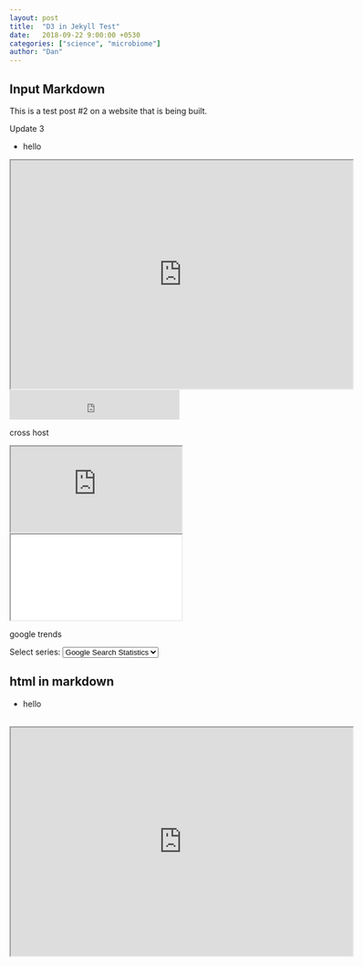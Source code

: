 ```yaml
---
layout: post
title:  "D3 in Jekyll Test"
date:   2018-09-22 9:00:00 +0530
categories: ["science", "microbiome"]
author: "Dan"
---
```



<h2> 
Input Markdown </h2>
This is a test post #2 on a website that is being built.

Update 3

- hello

<iframe src="http://bl.ocks.org/mbostock/raw/4061502/0a200ddf998aa75dfdb1ff32e16b680a15e5cb01/" marginwidth="0" marginheight="0" width="600" height="400" scrolling="no"></iframe>


<iframe frameborder="no" border="0" marginwidth="0" marginheight="0" width="298" height="52" src="http://music.163.com/outchain/player?type=2&id=29750802&auto=0&height=32"></iframe>


cross host

<iframe src="https://danielsprockett.github.io/choropleth.html"></iframe>

<iframe src="/choropleth.html" marginwidth="0" marginheight="0" scrolling="no"></iframe>




google trends

<link href="/logbook/public/css/google/stylesheet.css" rel="stylesheet" type="text/css">
<script type="text/javascript" src="https://d3js.org/d3.v3.min.js"></script>
<script type="text/javascript" src="https://ajax.googleapis.com/ajax/libs/jquery/1.9.1/jquery.min.js"></script>
<script type="text/javascript" src="/logbook/public/js/google-trend/jquery.tipsy.js"></script>

<p id="menu" class="menuchoice">Select series: <select>
<option value="val1">Google Search Statistics</option>
<option value="val2">BTC/EUR</option>
<option value="val3">ETH/EUR</option>
<option value="val5">test example</option>
</select>
<script type="text/javascript" src="/logbook/public/js/google-trend/google-graph.js"></script>
<div id="graphic"> </div>



<h2> html in markdown</h2>

<div markdown = "0"> 

- hello
<br>
<iframe src="http://bl.ocks.org/mbostock/raw/4061502/0a200ddf998aa75dfdb1ff32e16b680a15e5cb01/" marginwidth="0" marginheight="0" width="600" height="400" scrolling="no"></iframe>

</div>


